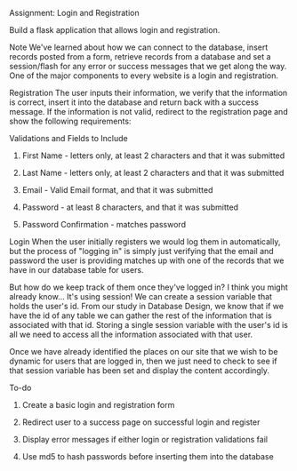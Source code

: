 Assignment: Login and Registration

Build a flask application that allows login and registration.

Note
We've learned about how we can connect to the database, insert records posted from a form, retrieve records from a database and set a session/flash for any error or success messages that we get along the way. One of the major components to every website is a login and registration.

Registration
The user inputs their information, we verify that the information is correct, insert it into the database and return back with a success message. If the information is not valid, redirect to the registration page and show the following requirements:

Validations and Fields to Include
1. First Name - letters only, at least 2 characters and that it was submitted

2. Last Name - letters only, at least 2 characters and that it was submitted

3. Email - Valid Email format, and that it was submitted

4. Password - at least 8 characters, and that it was submitted

5. Password Confirmation - matches password

Login
When the user initially registers we would log them in automatically, but the process of "logging in" is simply just verifying that the email and password the user is providing matches up with one of the records that we have in our database table for users.

But how do we keep track of them once they've logged in? I think you might already know... It's using session! We can create a session variable that holds the user's id. From our study in Database Design, we know that if we have the id of any table we can gather the rest of the information that is associated with that id. Storing a single session variable with the user's id is all we need to access all the information associated with that user.

Once we have already identified the places on our site that we wish to be dynamic for users that are logged in, then we just need to check to see if that session variable has been set and display the content accordingly.

To-do
1. Create a basic login and registration form

2. Redirect user to a success page on successful login and register

3. Display error messages if either login or registration validations fail

4. Use md5 to hash passwords before inserting them into the database